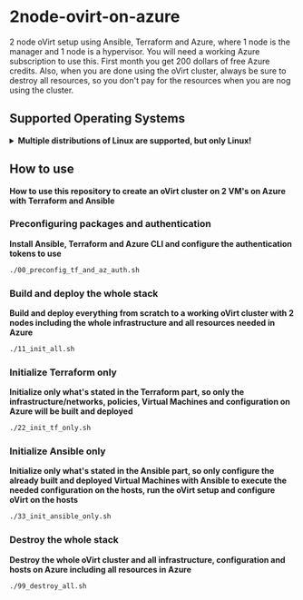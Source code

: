 # 2node-ovirt-on-azure

2 node oVirt setup using Ansible, Terraform and Azure, where 1 node is the manager and 1 node is a hypervisor.
You will need a working Azure subscription to use this. First month you get 200 dollars of free Azure credits.
Also, when you are done using the oVirt cluster, always be sure to destroy all resources, so you don't pay for the resources when you are nog using the cluster.

## Supported Operating Systems
<details> <summary> <b> Multiple distributions of Linux are supported, but only Linux!</b> </summary>
* Fedora
* CentOS
* Red Hat Enterprise Linux
* RockyLinux
* AlmaLinux
* Ubuntu
* Debian
</details>

## How to use
<summary> <b> How to use this repository to create an oVirt cluster on 2 VM's on Azure with Terraform and Ansible </b> </summary>

### Preconfiguring packages and authentication
<summary> <b> Install Ansible, Terraform and Azure CLI and configure the authentication tokens to use </b> </summary>

```bash
./00_preconfig_tf_and_az_auth.sh
```

### Build and deploy the whole stack
<summary> <b> Build and deploy everything from scratch to a working oVirt cluster with 2 nodes including the whole infrastructure and all resources needed in Azure </b> </summary>

```bash
./11_init_all.sh
```

### Initialize Terraform only
<summary> <b> Initialize only what's stated in the Terraform part, so only the infrastructure/networks, policies, Virtual Machines and configuration on Azure will be built and deployed </b> </summary>

```bash
./22_init_tf_only.sh
```

### Initialize Ansible only
<summary> <b> Initialize only what's stated in the Ansible part, so only configure the already built and deployed Virtual Machines with Ansible to execute the needed configuration on the hosts, run the oVirt setup and configure oVirt on the hosts </b> </summary>

```bash
./33_init_ansible_only.sh
```

### Destroy the whole stack
<summary> <b> Destroy the whole oVirt cluster and all infrastructure, configuration and hosts on Azure including all resources in Azure</b> </summary>

```bash
./99_destroy_all.sh
```

